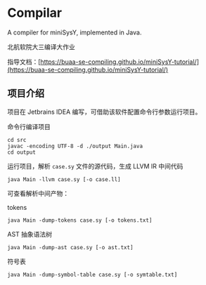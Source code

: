 # Compilar

A compiler for miniSysY, implemented in Java.

北航软院大三编译大作业

指导文档：[https://buaa-se-compiling.github.io/miniSysY-tutorial/](https://buaa-se-compiling.github.io/miniSysY-tutorial/)

## 项目介绍

项目在 Jetbrains IDEA 编写，可借助该软件配置命令行参数运行项目。

命令行编译项目

```shell
cd src
javac -encoding UTF-8 -d ./output Main.java
cd output
```

运行项目，解析 `case.sy` 文件的源代码，生成 LLVM IR 中间代码

```shell
java Main -llvm case.sy [-o case.ll]
```

可查看解析中间产物：

tokens

```shell
java Main -dump-tokens case.sy [-o tokens.txt]
```

AST 抽象语法树

```shell
java Main -dump-ast case.sy [-o ast.txt]
```

符号表

```shell
java Main -dump-symbol-table case.sy [-o symtable.txt]
```